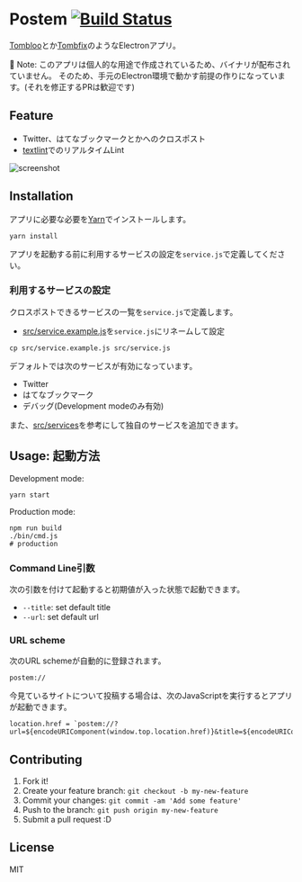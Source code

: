 # Postem [![Build Status](https://travis-ci.org/azu/postem.svg?branch=master)](https://travis-ci.org/azu/postem)

[Tombloo](https://github.com/to/tombloo)とか[Tombfix](https://github.com/tombfix/core)のようなElectronアプリ。

:memo: Note: このアプリは個人的な用途で作成されているため、バイナリが配布されていません。
そのため、手元のElectron環境で動かす前提の作りになっています。(それを修正するPRは歓迎です)

## Feature

- Twitter、はてなブックマークとかへのクロスポスト
- [textlint](https://github.com/textlint/textlint "textlint")でのリアルタイムLint

![screenshot](https://monosnap.com/file/9WtShAGiCilmCOLtuGEWnfphfpKndf.png)

## Installation

アプリに必要な必要を[Yarn](https://yarnpkg.com/)でインストールします。

    yarn install
    
アプリを起動する前に利用するサービスの設定を`service.js`で定義してください。

### 利用するサービスの設定

クロスポストできるサービスの一覧を`service.js`で定義します。

- [src/service.example.js](./src/service.example.js)を`service.js`にリネームして設定

```shell
cp src/service.example.js src/service.js
```

デフォルトでは次のサービスが有効になっています。

- Twitter
- はてなブックマーク
- デバッグ(Development modeのみ有効)

また、[src/services](./src/services)を参考にして独自のサービスを追加できます。

## Usage: 起動方法

Development mode:

    yarn start
    
Production mode:

    npm run build
    ./bin/cmd.js
    # production

### Command Line引数

次の引数を付けて起動すると初期値が入った状態で起動できます。

- `--title`: set default title
- `--url`:   set default url

### URL scheme

次のURL schemeが自動的に登録されます。

```
postem://
```

今見ているサイトについて投稿する場合は、次のJavaScriptを実行するとアプリが起動できます。

```
location.href = `postem://?url=${encodeURIComponent(window.top.location.href)}&title=${encodeURIComponent(window.top.document.title)}`
```

## Contributing

1. Fork it!
2. Create your feature branch: `git checkout -b my-new-feature`
3. Commit your changes: `git commit -am 'Add some feature'`
4. Push to the branch: `git push origin my-new-feature`
5. Submit a pull request :D

## License

MIT
